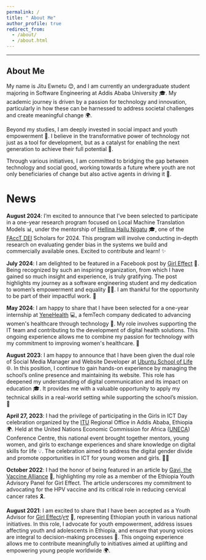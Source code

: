 ```yaml
---
permalink: /
title: " About Me"
author_profile: true
redirect_from: 
  - /about/
  - /about.html
---
```


---

**About Me**
---
My name is Jitu Ewnetu 😊, and I am currently an undergraduate student majoring in Software Engineering at Addis Ababa University 🎓. My academic journey is driven by a passion for technology and innovation, particularly in how these can be harnessed to address societal challenges and create meaningful change 🌍.

Beyond my studies, I am deeply invested in social impact and youth empowerment 🤝. I believe in the transformative power of technology not just as a tool for development, but as a catalyst for enabling the next generation to achieve their full potential 🚀.

Through various initiatives, I am committed to bridging the gap between technology and social good, working towards a future where youth are not only beneficiaries of change but also active agents in driving it 🌟.

**News**
======
**August 2024**: I’m excited to announce that I’ve been selected to participate in a one-year research program focused on Local Machine Translation Models 📊, under the mentorship of [Hellina Hailu Nigatu](https://hhnigatu.github.io/) 🎓, one of the [FAccT DEI](https://facctconference.org/2024/deischolars) Scholars for 2024. This program will involve conducting in-depth research on evaluating gender bias in the systems we build and commercially available ones. Excited to contribute and learn! ✨

**July 2024**: I am delighted to be featured in a Facebook post by [Girl Effect](https://www.facebook.com/share/qrh7zueev2yXtBT6/?mibextid=xfxF2i) 🌟. Being recognized by such an inspiring organization, from which I have gained so much insight and experience, is truly gratifying. The post highlights my journey as a software engineering student and my dedication to women’s empowerment and equality 👩‍💻. I am thankful for the opportunity to be part of their impactful work. 🙏

**May 2024**: I am happy to share that I have been selected for a one-year internship at [YeneHealth](https://yenehealth.com/) 💻, a femTech company dedicated to advancing women's healthcare through technology 🌺. My role involves supporting the IT team and contributing to the development of digital health solutions. This ongoing experience allows me to combine my passion for technology with my commitment to improving women's healthcare. 🚀

**August 2023**: I am happy to announce that I have been given the dual role of Social Media Manager and Website Developer at [Ubuntu School of Life](https://ubuntuschooloflife.org/) 🌐. In this position, I continue to gain hands-on experience by managing the school’s online presence and maintaining its website. This role has deepened my understanding of digital communication and its impact on education 🎓. It provides me with a valuable opportunity to apply my technical skills in a real-world setting while supporting the school’s mission. 🤖

**April 27, 2023**: I had the privilege of participating in the Girls in ICT Day celebration organized by the [ITU](https://www.itu.int/women-and-girls/girls-in-ict/international-girls-in-ict-day-2023/#:~:text=Girls%20in%20ICT%20Day%20is%20now%20a%20global%20movement%2C%20with,Date%3A%2027%20April%202023 ) Regional Office in Addis Ababa, Ethiopia 🌍. Held at the United Nations Economic Commission for Africa ([UNECA](https://www.uneca.org/)) Conference Centre, this national event brought together mentors, young women, and girls to exchange experiences and share knowledge on digital skills for life 💡. The celebration aimed to address the digital gender divide and promote opportunities in ICT for young women and girls. 👩‍💻

**October 2022**: I had the honor of being featured in an article by [Gavi, the Vaccine Alliance](https://www.gavi.org/vaccineswork/how-story-telling-helping-girls-access-hpv-vaccine-ethiopia-and-tanzania) 🌟, highlighting my role as a member of the Ethiopia Youth Advisory Panel for Girl Effect. The article underscores my commitment to advocating for the HPV vaccine and its critical role in reducing cervical cancer rates 🎗️.

**August 2021**: I am excited to share that I have been accepted as a Youth Advisor for [Girl Effect](https://girleffect.org/)/[የኛ](https://yegna.com/en-gb/) 🌟, representing Ethiopian youth in various national initiatives. In this role, I advocate for youth empowerment, address issues affecting youth and adolescents in Ethiopia, and ensure that young voices are integral to decision-making processes 🎤. This ongoing experience allows me to contribute meaningfully to initiatives aimed at uplifting and empowering young people worldwide 🌍.